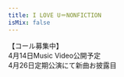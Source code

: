 ```yaml
---
title: I LOVE U＝NONFICTION
isMix: false
---
```


【コール募集中】<br />
4月14日Music Video公開予定<br />
4月26日定期公演にて新曲お披露目<br />

